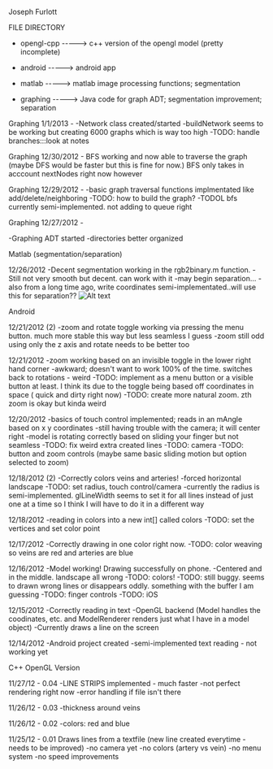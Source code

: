 

Joseph Furlott

FILE DIRECTORY
- opengl-cpp -----> c++ version of the opengl model (pretty incomplete)

- android    -----> android app

- matlab     -----> matlab image processing functions; segmentation

- graphing   -----> Java code for graph ADT; segmentation improvement; separation



Graphing 1/1/2013 -
	-Network class created/started
	-buildNetwork seems to be working but creating 6000 graphs which is way too high
	-TODO: handle branches:::look at notes

Graphing 12/30/2012 - BFS working and now able to traverse the graph (maybe DFS would be faster but this is fine for now.) BFS only takes in acccount nextNodes right now however


Graphing 12/29/2012 -
	-basic graph traversal functions implmentated like add/delete/neighboring
	-TODO: how to build the graph? 
	-TODOL bfs currently semi-implemented. not adding to queue right

Graphing 12/27/2012 -

-Graphing ADT started
-directories better organized


Matlab (segmentation/separation)

12/26/2012
-Decent segmentation working in the rgb2binary.m function.
-Still not very smooth but decent.  can work with it
-may begin separation...
-also from a long time ago, write coordinates semi-implementated..will use this for separation??
![Alt text](https://raw.github.com/jmfurlott/opengl-network-model/master/matlab/output_binary.jpg?login=jmfurlott&token=945c1eb9788fe354a7bf537baa4976b3)




Android 


12/21/2012 (2)
-zoom and rotate toggle working via pressing the menu button.  much more
stable this way but less seamless I guess
-zoom still odd using only the z axis and rotate needs to be better too

12/21/2012
-zoom working based on an invisible toggle in the lower right hand corner
-awkward; doesn't want to work 100% of the time. switches back to rotations - weird
-TODO: implement as a menu button or a visible button at least. I think its due
	to the toggle being based off coordinates in space ( quick and dirty right now)
-TODO: create more natural zoom.  zth zoom is okay but kinda weird


12/20/2012
-basics of touch control implemented; reads in an mAngle based on x y coordinates
-still having trouble with the camera; it will center right
-model is rotating correctly based on sliding your finger but not seamless
-TODO: fix weird extra created lines
-TODO: camera
-TODO: button and zoom controls (maybe same basic sliding motion but option selected to zoom)

12/18/2012 (2)
-Correctly colors veins and arteries!
-forced horizontal landscape
-TODO: set radius, touch control/camera
-currently the radius is semi-implemented. glLineWidth seems to set it for all lines
instead of just one at a time so I think I will have to do it in a different 
way



12/18/2012
-reading in colors into a new int[] called colors
-TODO: set the vertices and set color point


12/17/2012 
-Correctly drawing in one color right now.
-TODO: color weaving so veins are red and arteries are blue

12/16/2012
-Model working! Drawing successfully on phone.
-Centered and in the middle. landscape all wrong
-TODO: colors!
-TODO: still buggy. seems to drawn wrong lines or disappears oddly. something with
the buffer I am guessing
-TODO: finger controls
-TODO: iOS

12/15/2012
-Correctly reading in text
-OpenGL backend (Model handles the coodinates, etc.  and ModelRenderer renders just what I have in a model object)
-Currently draws a line on the screen

12/14/2012
-Android project created
-semi-implemented text reading - not working yet






C++ OpenGL Version

11/27/12 - 0.04
-LINE STRIPS implemented - much faster
-not perfect rendering right now
-error handling if file isn't there

11/26/12 - 0.03
-thickness around veins


11/26/12 - 0.02
-colors: red and blue


11/25/12 - 0.01
Draws lines from a textfile (new line created everytime - needs to be improved)
-no camera yet
-no colors (artery vs vein)
-no menu system
-no speed improvements
